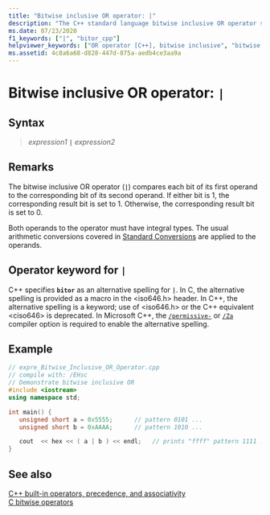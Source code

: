 ```yaml
---
title: "Bitwise inclusive OR operator: |"
description: "The C++ standard language bitwise inclusive OR operator syntax and use."
ms.date: 07/23/2020
f1_keywords: ["|", "bitor_cpp"]
helpviewer_keywords: ["OR operator [C++], bitwise inclusive", "bitwise operators [C++], OR operator", "inclusive OR operator", "| operator"]
ms.assetid: 4c8a6a68-d828-447d-875a-aedb4ce3aa9a
---
```

# Bitwise inclusive OR operator: `|`

## Syntax

> *expression1* **`|`** *expression2*

## Remarks

The bitwise inclusive OR operator (**`|`**) compares each bit of its first operand to the corresponding bit of its second operand. If either bit is 1, the corresponding result bit is set to 1. Otherwise, the corresponding result bit is set to 0.

Both operands to the operator must have integral types. The usual arithmetic conversions covered in [Standard Conversions](standard-conversions.md) are applied to the operands.

## Operator keyword for `|`

C++ specifies **`bitor`** as an alternative spelling for **`|`**. In C, the alternative spelling is provided as a macro in the \<iso646.h> header. In C++, the alternative spelling is a keyword; use of \<iso646.h> or the C++ equivalent \<ciso646> is deprecated. In Microsoft C++, the [`/permissive-`](../build/reference/permissive-standards-conformance.md) or [`/Za`](../build/reference/za-ze-disable-language-extensions.md) compiler option is required to enable the alternative spelling.

## Example

```cpp
// expre_Bitwise_Inclusive_OR_Operator.cpp
// compile with: /EHsc
// Demonstrate bitwise inclusive OR
#include <iostream>
using namespace std;

int main() {
   unsigned short a = 0x5555;      // pattern 0101 ...
   unsigned short b = 0xAAAA;      // pattern 1010 ...

   cout  << hex << ( a | b ) << endl;   // prints "ffff" pattern 1111 ...
}
```

## See also

[C++ built-in operators, precedence, and associativity](../cpp/cpp-built-in-operators-precedence-and-associativity.md)<br/>
[C bitwise operators](../c-language/c-bitwise-operators.md)
